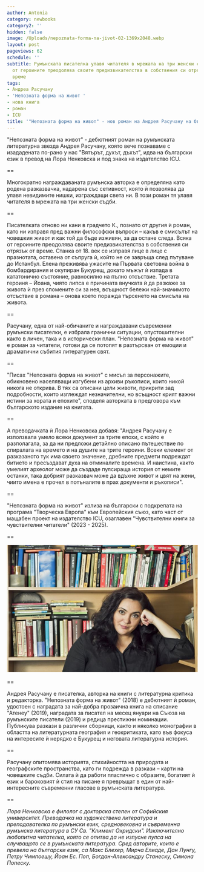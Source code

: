 ```yaml
---
author: Antonia
category: newbooks
category2: ''
hidden: false
image: /Uploads/nepoznata-forma-na-jivot-02-1369x2048.webp
layout: post
pageviews: 62
schedule: ''
subtitle: Румънската писателка улавя читателя в мрежата на три женски съдби. Всяка
  от героините преодолява своите предизвикателства в собствения си отрязък от историческо
  време
tags:
- Андреа Расучану
- 'Непозната форма на живот '
- нова книга
- роман
- ICU
title: '"Непозната форма на живот" - нов роман на Андрея Расучану на български'
---
```


"Непозната форма на живот" - дебютният роман на румънската литературна звезда Андрея Расучану, която вече познаваме с изададената по-рано у нас "Вятърът, духът, дъхът", идва на български език в превод на Лора Ненковска и под знака на издателство ICU. 

\==

Многократно награждаваната румънска авторка е определяна като родена разказвачка, надарена със сетивност, която ѝ позволява да улавя невидимите нишки, изграждащи света ни. В този роман тя улавя читателя в мрежата на три женски съдби. 

\==

Писателката отново ни кани в градчето К., познато от другия ѝ роман, като ни изправя пред важни философски въпроси – какъв е смисълът на човешкия живот и как той да бъде изживян, за да остане следа. Всяка от героините преодолява своите предизвикателства в собствения си отрязък от време. Станка от 18. век се изправя лице в лице с празнотата, оставена от съпруга ѝ, който не се завръща след пътуване до Истанбул. Елена преживява ужасите на Първата световна война в бомбардирания и окупиран Букурещ, докато мъжът ѝ изпада в кататонично състояние, равносилно на пълно отсъствие. Третата героиня – Йоана, чиято липса е причината внучката ѝ да разкаже за живота ѝ през спомените си за нея, всъщност бележи най-значимото отсъствие в романа – онова което поражда търсенето на смисъла на живота.

\==

Расучану, една от най-обичаните и награждавани съвременни румънски писателки, е избрала гранични ситуации, опустошителни както в личен, така и в исторически план. "Непозната форма на живот" е роман за читатели, готови да се потопят в разтърсван от емоции и драматични събития литературен свят. 

\==

"Писах "Непозната форма на живот" с мисъл за персонажите, обикновено населяващи изгубени из архиви ръкописи, които никой никога не открива. В тях са описани цели животи, прикрити зад подробности, които изглеждат незначителни, но всъщност крият важни истини за хората и епохите", споделя авторката в предговора към българското издание на книгата. 

\==

А преводачката ѝ Лора Ненковска добавя: "Андрея Расучану е използвала умело всеки документ за трите епохи, с който е разполагала, за да ни предложи детайлно описано пътешествие по спиралата на времето и на душите на трите героини. Всеки елемент от разказаното тук има своето значение, дребните предмети подреждат битието и пресъздават духа на отминалите времена. И наистина, както умелият археолог може да създаде пулсираща история от немите останки, така добрият разказвач може да вдъхне живот и цвят на жени, чиито имена е прочел в потъналите в прах документи и ръкописи".

\==

"Непозната форма на живот" излиза на български с подкрепата на програма "Творческа Европа" към Европейския съюз, като част от мащабен проект на издателство ICU, озаглавен "Чувствителни книги за чувствителни читатели" (2023 - 2025).

\==

![](/Uploads/rasuchanu.jpg)

\==

Андрея Расучану е писателка, авторка на книги с литературна критика и редакторка. "Непозната форма на живот" (2018) е дебютният ѝ роман, удостоен с наградата за най-добра прозаична книга на списание "Атенеу" (2019), наградата за писател на месец януари на Съюза на румънските писатели (2019) и редица престижни номинации. Публикува разкази в различни сборници, както и няколко монографии в областта на литературната география и геокритиката, като във фокуса на интересите ѝ нерядко е Букурещ и неговата литературна история.

\==

Расучану опитомява историята, стихийността на природата и географските пространства, като ги подрежда в разкази – карти на човешките съдби. Силата ѝ да работи пластично с образите, богатият ѝ език и бароковият ѝ стил на писане я превръщат в един от най-интересните съвременни гласове в румънската литература.

\==

*Лора Ненковска е филолог с докторска степен от Софийския университет. Преводачка на художествена литература и преподавателка по румънски език, средновековна и съвременна румънска литература в СУ Св. "Климент Охридски". Изключително любопитна читателка, която се опитва да не изпусне пулса на случващото се в румънската литература. Сред авторите, които е превела на български език, са Макс Блехер, Мирча Елиаде, Дан Лунгу, Петру Чимпоешу, Йоан Ес. Поп, Богдан-Александру Станеску, Симона Попеску.*